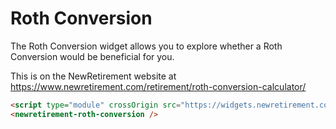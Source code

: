 # Roth Conversion

The Roth Conversion widget allows you to explore whether a Roth Conversion would be beneficial for you.

This is on the NewRetirement website at https://www.newretirement.com/retirement/roth-conversion-calculator/

```html showLineNumbers title="Embed Code"
<script type="module" crossOrigin src="https://widgets.newretirement.com/roth-conversion/index.js"></script>
<newretirement-roth-conversion />
```

<head>
  <script type="module" crossOrigin src="https://widgets-staging.newretirement.com/roth-conversion/index.js" />
</head>

<newretirement-roth-conversion />
